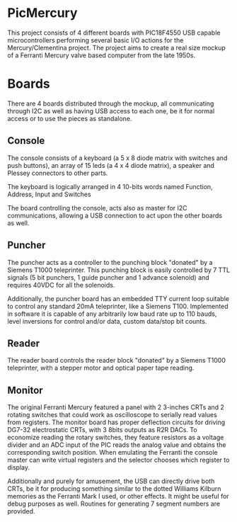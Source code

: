 # PicMercury
This project consists of 4 different boards with PIC18F4550 USB capable microcontrollers
performing several basic I/O actions for the Mercury/Clementina project. The project aims to create
a real size mockup of a Ferranti Mercury valve based computer from the late 1950s.

# Boards
There are 4 boards distributed through the mockup, all communicating through I2C as well as having USB
access to each one, be it for normal access or to use the pieces as standalone.

## Console
The console consists of a keyboard (a 5 x 8 diode matrix with switches and push buttons), an array of 15 leds
(a 4 x 4 diode matrix), a speaker and Plessey connectors to other parts.

The keyboard is logically arranged in 4 10-bits words named Function, Address, Input and Switches

The board controlling the console, acts also as master for I2C communications, allowing a USB connection to
act upon the other boards as well.

## Puncher
The puncher acts as a controller to the punching block "donated" by a Siemens T1000 teleprinter. This punching
block is easily controlled by 7 TTL signals (5 bit punchers, 1 guide puncher and 1 advance solenoid) and
requires 40VDC for all the solenoids.

Additionally, the puncher board has an embedded TTY current loop suitable to control any standard 20mA
teleprinter, like a Siemens T100. Implemented in software it is capable of any arbitrarily low baud rate up
to 110 bauds, level inversions for control and/or data, custom data/stop bit counts.

## Reader
The reader board controls the reader block "donated" by a Siemens T1000 teleprinter, with a stepper motor
and optical paper tape reading.

## Monitor
The original Ferranti Mercury featured a panel with 2 3-inches CRTs and 2 rotating switches that could work
as oscilloscope to serially read values from registers.
The monitor board has proper deflection circuits for driving DG7-32 electrostatic CRTs, with 3 8bits outputs
as R2R DACs. To economize reading the rotary switches, they feature resistors as a voltage divider and an ADC
input of the PIC reads the analog value and obtains the corresponding switch position.
When emulating the Ferranti the console master can write virtual registers and the selector chooses
which register to display.

Additionally and purely for amusement, the USB can directly drive both CRTs, be it for producing something
similar to the dotted Williams Kilburn memories as the Ferranti Mark I used, or other effects. It might be
useful for debug purposes as well. Routines for generating 7 segment numbers are provided.
